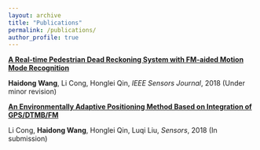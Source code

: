 ```yaml
---
layout: archive
title: "Publications"
permalink: /publications/
author_profile: true
---
```


<!-- {% if author.googlescholar %}
  You can also find my articles on <u><a href="{{author.googlescholar}}">my Google Scholar profile</a>.</u>
{% endif %}

{% include base_path %}

{% for post in site.publications reversed %}
  {% include archive-single.html %}
{% endfor %} -->


**[A Real-time Pedestrian Dead Reckoning System with FM-aided Motion Mode Recognition](/publications/PDR/)**

**Haidong Wang**, Li Cong, Honglei Qin, *IEEE Sensors Journal*, 2018 (Under minor revision)


**[An Environmentally Adaptive Positioning Method Based on Integration of GPS/DTMB/FM](/publications/GPS_DTV_FM/)**

Li Cong, **Haidong Wang**, Honglei Qin, Luqi Liu, *Sensors*, 2018 (In submission)
